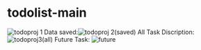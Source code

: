 # todolist-main
 
![todoproj 1](https://user-images.githubusercontent.com/91686685/207587142-a2b1f58f-d9b0-4e34-a0f5-575b4a2e4a26.JPG)
Data saved:![todoproj 2(saved)](https://user-images.githubusercontent.com/91686685/207587339-630dab6a-1b85-40a2-8d26-2a8ab491ec20.JPG)
All Task Discription:
![todoproj3(all)](https://user-images.githubusercontent.com/91686685/207587412-1990f651-34c3-41f4-ba88-2a3f7ce0df85.JPG)
Future Task:
![future](https://user-images.githubusercontent.com/91686685/207587596-cd111145-3444-47e5-a05c-b0a2d36e055a.JPG)
